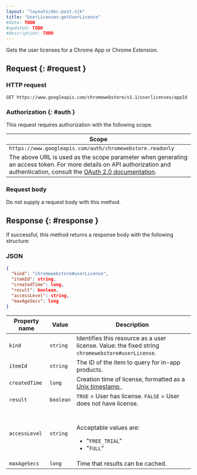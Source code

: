```yaml
---
layout: "layouts/doc-post.njk"
title: "UserLicenses:getUserLicence"
#date: TODO
#updated: TODO
#description: TODO
---
```


Gets the user licenses for a Chrome App or Chrome Extension.

## Request {: #request }

### HTTP request

```text
GET https://www.googleapis.com/chromewebstore/v1.1/userlicenses/appId
```

### Authorization {: #auth }

This request requires authorization with the following scope.

<table><thead><tr><th>Scope</th></tr></thead><tbody><tr><td><code>https://www.googleapis.com/auth/chromewebstore.readonly</code></td></tr><tr><td>The above URL is used as the scope parameter when generating an access token. For more details on API authorization and authentication, consult the <a href="https://developers.google.com/accounts/docs/OAuth2">OAuth 2.0 documentation</a>.</td></tr></tbody></table>

### Request body

Do not supply a request body with this method.

## Response {: #response }

If successful, this method returns a response body with the following structure:

### JSON

```json
{
  "kind": "chromewebstore#userLicense",
  "itemId": string,
  "createdTime": long,
  "result": boolean,
  "accessLevel": string,
  "maxAgeSecs": long
}
```

<table><thead><tr><th>Property name</th><th>Value</th><th>Description</th></tr></thead><tbody><tr id="kind"><td><code>kind</code></td><td><code>string</code></td><td>Identifies this resource as a user license. Value: the fixed string <code>chromewebstore#userLicense</code>.</td></tr><tr id="itemId"><td><code>itemId</code></td><td><code>string</code></td><td>The ID of the item to query for in-app products.</td></tr><tr id="createdTime"><td><code>createdTime</code></td><td><code>long</code></td><td>Creation time of license, formatted as a <a href="http://en.wikipedia.org/wiki/Unix_time">Unix timestamp </a>.</td></tr><tr id="result"><td><code>result</code></td><td><code>boolean</code></td><td><code>TRUE</code> = User has license. <code>FALSE</code> = User does not have license.</td></tr><tr id="accessLevel"><td><code>accessLevel</code></td><td><code>string</code></td><td><br><br>Acceptable values are:<ul><li>"<code>FREE_TRIAL</code>"</li><li>"<code>FULL</code>"</li></ul></td></tr><tr id="maxAgeSecs"><td><code>maxAgeSecs</code></td><td><code>long</code></td><td>Time that results can be cached.</td></tr></tbody></table>

[1]: https://developers.google.com/accounts/docs/OAuth2
[2]: http://en.wikipedia.org/wiki/Unix_time

